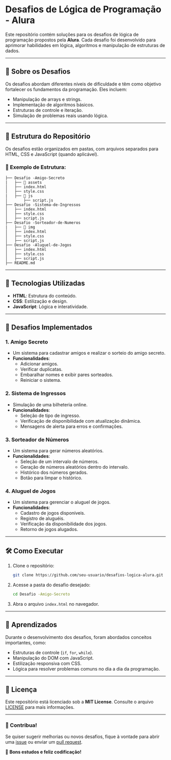 # Desafios de Lógica de Programação - Alura

Este repositório contém soluções para os desafios de lógica de programação propostos pela **Alura**. Cada desafio foi desenvolvido para aprimorar habilidades em lógica, algoritmos e manipulação de estruturas de dados.

---

## 🧠 Sobre os Desafios

Os desafios abordam diferentes níveis de dificuldade e têm como objetivo fortalecer os fundamentos da programação. Eles incluem:

- Manipulação de arrays e strings.
- Implementação de algoritmos básicos.
- Estruturas de controle e iteração.
- Simulação de problemas reais usando lógica.

---

## 📂 Estrutura do Repositório

Os desafios estão organizados em pastas, com arquivos separados para HTML, CSS e JavaScript (quando aplicável).

### 📁 Exemplo de Estrutura:
```
├── Desafio -Amigo-Secreto
|   ├── 📁 assets
│   ├── index.html
│   ├── style.css
|   ├── 📁 js
│       ├── script.js
├── Desafio -Sistema-de-Ingressos
│   ├── index.html
│   ├── style.css
│   ├── script.js
├── Desafio -Sorteador-de-Numeros
|   ├── 📁 img
│   ├── index.html
│   ├── style.css
│   ├── script.js
├── Desafio -Aluguel-de-Jogos
│   ├── index.html
│   ├── style.css
│   ├── script.js
├── README.md
```

---

## 🚀 Tecnologias Utilizadas

- **HTML**: Estrutura do conteúdo.
- **CSS**: Estilização e design.
- **JavaScript**: Lógica e interatividade.

---

## 📖 Desafios Implementados

### 1. **Amigo Secreto**
- Um sistema para cadastrar amigos e realizar o sorteio do amigo secreto.
- **Funcionalidades**:
  - Adicionar amigos.
  - Verificar duplicatas.
  - Embaralhar nomes e exibir pares sorteados.
  - Reiniciar o sistema.

### 2. **Sistema de Ingressos**
- Simulação de uma bilheteria online.
- **Funcionalidades**:
  - Seleção de tipo de ingresso.
  - Verificação de disponibilidade com atualização dinâmica.
  - Mensagens de alerta para erros e confirmações.

### 3. **Sorteador de Números**
- Um sistema para gerar números aleatórios.
- **Funcionalidades**:
  - Seleção de um intervalo de números.
  - Geração de números aleatórios dentro do intervalo.
  - Histórico dos números gerados.
  - Botão para limpar o histórico.

### 4. **Aluguel de Jogos**
- Um sistema para gerenciar o aluguel de jogos.
- **Funcionalidades**:
  - Cadastro de jogos disponíveis.
  - Registro de aluguéis.
  - Verificação da disponibilidade dos jogos.
  - Retorno de jogos alugados.

---

## 🛠️ Como Executar

1. Clone o repositório:
   ```bash
   git clone https://github.com/seu-usuario/desafios-logica-alura.git
   ```

2. Acesse a pasta do desafio desejado:
   ```bash
   cd Desafio -Amigo-Secreto
   ```

3. Abra o arquivo `index.html` no navegador.

---

## 📝 Aprendizados

Durante o desenvolvimento dos desafios, foram abordados conceitos importantes, como:

- Estruturas de controle (`if`, `for`, `while`).
- Manipulação do DOM com JavaScript.
- Estilização responsiva com CSS.
- Lógica para resolver problemas comuns no dia a dia da programação.

---

## 📄 Licença

Este repositório está licenciado sob a **MIT License**. Consulte o arquivo [LICENSE](LICENSE) para mais informações.

---

### 🌟 Contribua!

Se quiser sugerir melhorias ou novos desafios, fique à vontade para abrir uma [issue](https://github.com/seu-usuario/desafios-logica-alura/issues) ou enviar um [pull request](https://github.com/seu-usuario/desafios-logica-alura/pulls).

🎉 **Bons estudos e feliz codificação!**
